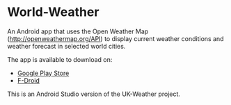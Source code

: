 # World-Weather
An Android app that uses the Open Weather Map (http://openweathermap.org/API) to display current weather conditions and weather forecast in selected world cities.

The app is available to download on:
- [Google Play Store](https://play.google.com/store/apps/details?id=com.haringeymobile.ukweather)
- [F-Droid](https://f-droid.org/repository/browse/?fdfilter=world+weather&fdid=com.haringeymobile.ukweather)

This is an Android Studio version of the UK-Weather project.
